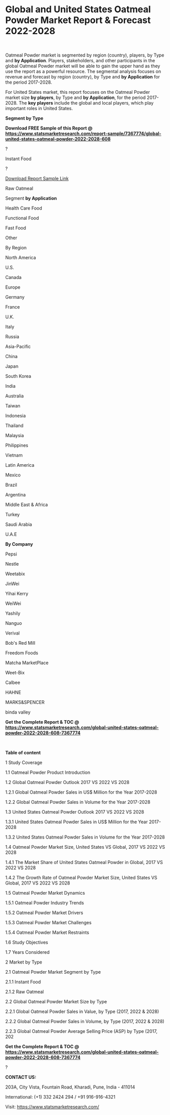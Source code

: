 <h1>Global and United States Oatmeal Powder Market Report & Forecast 2022-2028</h1><br/><p>Oatmeal Powder market is segmented by region (country), players, by Type and <strong>by Application</strong>. Players, stakeholders, and other participants in the global Oatmeal Powder market will be able to gain the upper hand as they use the report as a powerful resource. The segmental analysis focuses on revenue and forecast by region (country), by Type and <strong>by Application</strong> for the period 2017-2028.</p>
 
 
 
 <p>For United States market, this report focuses on the Oatmeal Powder market size <strong>by players</strong>, by Type and <strong>by Application</strong>, for the period 2017-2028. The <strong>key players</strong> include the global and local players, which play important roles in United States.</p>
 
 
 
 <p><strong>Segment by Type</strong></p>
 
 
 
 <div><b>Download FREE Sample of this Report @ <a href="https://www.statsmarketresearch.com/download-free-sample/7367774/global-united-states-oatmeal-powder-2022-2028-608">https://www.statsmarketresearch.com/report-sample/7367774/global-united-states-oatmeal-powder-2022-2028-608</a></b></div>
 
 
 
 <p>? </p>
 
 
 
 <p>Instant Food</p>
 
 
 
 <p>? </p>
 
 
 
 <p><a href="https://www.statsmarketresearch.com/download-free-sample/7367774/global-united-states-oatmeal-powder-2022-2028-608">Download Report Sample Link</a></p>
 
 
 
 <p>Raw Oatmeal</p>
 
 
 
 <p>Segment <strong>by Application</strong></p>
 
 
 
 <p>Health Care Food</p>
 
 
 
 <p>Functional Food</p>
 
 
 
 <p>Fast Food</p>
 
 
 
 <p>Other</p>
 
 
 
 <p>By Region</p>
 
 
 
 <p>North America</p>
 
 
 
 <p>U.S.</p>
 
 
 
 <p>Canada</p>
 
 
 
 <p>Europe</p>
 
 
 
 <p>Germany</p>
 
 
 
 <p>France</p>
 
 
 
 <p>U.K.</p>
 
 
 
 <p>Italy</p>
 
 
 
 <p>Russia</p>
 
 
 
 <p>Asia-Pacific</p>
 
 
 
 <p>China</p>
 
 
 
 <p>Japan</p>
 
 
 
 <p>South Korea</p>
 
 
 
 <p>India</p>
 
 
 
 <p>Australia</p>
 
 
 
 <p>Taiwan</p>
 
 
 
 <p>Indonesia</p>
 
 
 
 <p>Thailand</p>
 
 
 
 <p>Malaysia</p>
 
 
 
 <p>Philippines</p>
 
 
 
 <p>Vietnam</p>
 
 
 
 <p>Latin America</p>
 
 
 
 <p>Mexico</p>
 
 
 
 <p>Brazil</p>
 
 
 
 <p>Argentina</p>
 
 
 
 <p>Middle East & Africa</p>
 
 
 
 <p>Turkey</p>
 
 
 
 <p>Saudi Arabia</p>
 
 
 
 <p>U.A.E</p>
 
 
 
 <p><strong>By Company</strong></p>
 
 
 
 <p>Pepsi</p>
 
 
 
 <p>Nestle</p>
 
 
 
 <p>Weetabix</p>
 
 
 
 <p>JinWei</p>
 
 
 
 <p>Yihai Kerry</p>
 
 
 
 <p>WeiWei</p>
 
 
 
 <p>Yashily</p>
 
 
 
 <p>Nanguo</p>
 
 
 
 <p>Verival</p>
 
 
 
 <p>Bob&#39;s Red Mill</p>
 
 
 
 <p>Freedom Foods</p>
 
 
 
 <p>Matcha MarketPlace</p>
 
 
 
 <p>Weet-Bix</p>
 
 
 
 <p>Calbee</p>
 
 
 
 <p>HAHNE</p>
 
 
 
 <p>MARKS&SPENCER</p>
 
 
 
 <p>binda valley</p>
 
 
 
 <div><b>Get the Complete Report & TOC @ <a href="https://www.statsmarketresearch.com/global-united-states-oatmeal-powder-2022-2028-608-7367774">https://www.statsmarketresearch.com/global-united-states-oatmeal-powder-2022-2028-608-7367774</a></b></div>
 
 
 
 <p><br />
 
 <b>Table of content</b></p>
 
 
 
 <p>1 Study Coverage<br />
 
 1.1 Oatmeal Powder Product Introduction<br />
 
 1.2 Global Oatmeal Powder Outlook 2017 VS 2022 VS 2028<br />
 
 1.2.1 Global Oatmeal Powder Sales in US$ Million for the Year 2017-2028<br />
 
 1.2.2 Global Oatmeal Powder Sales in Volume for the Year 2017-2028<br />
 
 1.3 United States Oatmeal Powder Outlook 2017 VS 2022 VS 2028<br />
 
 1.3.1 United States Oatmeal Powder Sales in US$ Million for the Year 2017-2028<br />
 
 1.3.2 United States Oatmeal Powder Sales in Volume for the Year 2017-2028<br />
 
 1.4 Oatmeal Powder Market Size, United States VS Global, 2017 VS 2022 VS 2028<br />
 
 1.4.1 The Market Share of United States Oatmeal Powder in Global, 2017 VS 2022 VS 2028<br />
 
 1.4.2 The Growth Rate of Oatmeal Powder Market Size, United States VS Global, 2017 VS 2022 VS 2028<br />
 
 1.5 Oatmeal Powder Market Dynamics<br />
 
 1.5.1 Oatmeal Powder Industry Trends<br />
 
 1.5.2 Oatmeal Powder Market Drivers<br />
 
 1.5.3 Oatmeal Powder Market Challenges<br />
 
 1.5.4 Oatmeal Powder Market Restraints<br />
 
 1.6 Study Objectives<br />
 
 1.7 Years Considered<br />
 
 2 Market by Type<br />
 
 2.1 Oatmeal Powder Market Segment by Type<br />
 
 2.1.1 Instant Food<br />
 
 2.1.2 Raw Oatmeal<br />
 
 2.2 Global Oatmeal Powder Market Size by Type<br />
 
 2.2.1 Global Oatmeal Powder Sales in Value, by Type (2017, 2022 & 2028)<br />
 
 2.2.2 Global Oatmeal Powder Sales in Volume, by Type (2017, 2022 & 2028)<br />
 
 2.2.3 Global Oatmeal Powder Average Selling Price (ASP) by Type (2017, 202</p>
 
 
 
 <div><b>Get the Complete Report & TOC @ <a href="https://www.statsmarketresearch.com/global-united-states-oatmeal-powder-2022-2028-608-7367774">https://www.statsmarketresearch.com/global-united-states-oatmeal-powder-2022-2028-608-7367774</a></b></div>
 
 
 
 <p>? </p>
 
 
 
 <p><b>CONTACT US:</b><br />
 
 203A, City Vista, Fountain Road, Kharadi, Pune, India - 411014<br />
 
 International: (+1) 332 2424 294 / +91 916-916-4321<br />
 
 Visit: <a href="https://www.statsmarketresearch.com/">https://www.statsmarketresearch.com/</a></p>